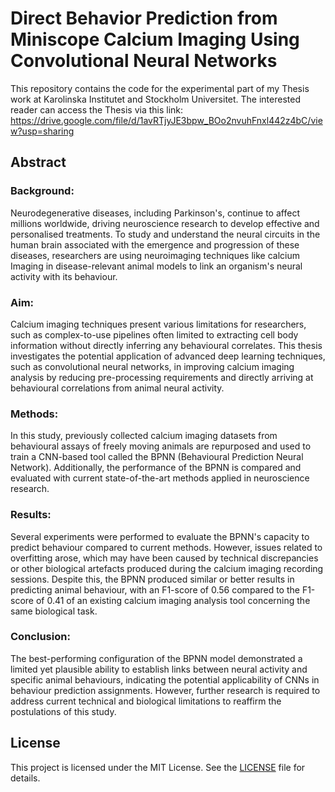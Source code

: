 # Direct Behavior Prediction from Miniscope Calcium Imaging Using Convolutional Neural Networks

This repository contains the code for the experimental part of my Thesis work at Karolinska Institutet and Stockholm Universitet. The interested reader can access the Thesis via this link: https://drive.google.com/file/d/1avRTjyJE3bpw_BOo2nvuhFnxl442z4bC/view?usp=sharing 

## Abstract
### Background: 
Neurodegenerative diseases, including Parkinson's, continue to affect millions worldwide, driving neuroscience research to develop effective and personalised treatments. To study and understand the neural circuits in the human brain associated with the emergence and progression of these diseases, researchers are using neuroimaging techniques like calcium Imaging in disease-relevant animal models to link an organism's neural activity with its behaviour.
### Aim: 
Calcium imaging techniques present various limitations for researchers, such as complex-to-use pipelines often limited to extracting cell body information without directly inferring any behavioural correlates. This thesis investigates the potential application of advanced deep learning techniques, such as convolutional neural networks, in improving calcium imaging analysis by reducing pre-processing requirements and directly arriving at behavioural correlations from animal neural activity.
### Methods: 
In this study, previously collected calcium imaging datasets from behavioural assays of freely moving animals are repurposed and used to train a CNN-based tool called the BPNN (Behavioural Prediction Neural Network). Additionally, the performance of the BPNN is compared and evaluated with current state-of-the-art methods applied in neuroscience research.
### Results: 
Several experiments were performed to evaluate the BPNN's capacity to predict behaviour compared to current methods. However, issues related to overfitting arose, which may have been caused by technical discrepancies or other biological artefacts produced during the calcium imaging recording sessions. Despite this, the BPNN produced similar or better results in predicting animal behaviour, with an F1-score of 0.56 compared to the F1-score of 0.41 of an existing calcium imaging analysis tool concerning the same biological task.
### Conclusion: 
The best-performing configuration of the BPNN model demonstrated a limited yet plausible ability to establish links between neural activity and specific animal behaviours, indicating the potential applicability of CNNs in behaviour prediction assignments. However, further research is required to address current technical and biological limitations to reaffirm the postulations of this study.

## License
This project is licensed under the MIT License. See the [LICENSE](LICENSE) file for details.


